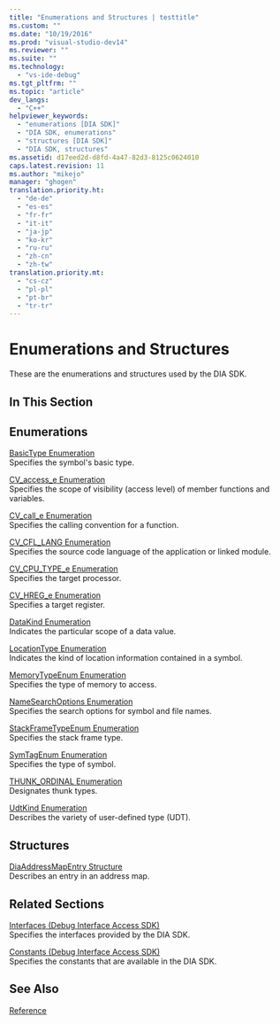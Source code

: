```yaml
---
title: "Enumerations and Structures | testtitle"
ms.custom: ""
ms.date: "10/19/2016"
ms.prod: "visual-studio-dev14"
ms.reviewer: ""
ms.suite: ""
ms.technology: 
  - "vs-ide-debug"
ms.tgt_pltfrm: ""
ms.topic: "article"
dev_langs: 
  - "C++"
helpviewer_keywords: 
  - "enumerations [DIA SDK]"
  - "DIA SDK, enumerations"
  - "structures [DIA SDK]"
  - "DIA SDK, structures"
ms.assetid: d17eed2d-d8fd-4a47-82d3-8125c0624010
caps.latest.revision: 11
ms.author: "mikejo"
manager: "ghogen"
translation.priority.ht: 
  - "de-de"
  - "es-es"
  - "fr-fr"
  - "it-it"
  - "ja-jp"
  - "ko-kr"
  - "ru-ru"
  - "zh-cn"
  - "zh-tw"
translation.priority.mt: 
  - "cs-cz"
  - "pl-pl"
  - "pt-br"
  - "tr-tr"
---
```

# Enumerations and Structures
These are the enumerations and structures used by the DIA SDK.  
  
## In This Section  
  
## Enumerations  
 [BasicType Enumeration](../debug-interface-access/basictype.md)  
 Specifies the symbol's basic type.  
  
 [CV_access_e Enumeration](../debug-interface-access/cv_access_e.md)  
 Specifies the scope of visibility (access level) of member functions and variables.  
  
 [CV_call_e Enumeration](../debug-interface-access/cv_call_e.md)  
 Specifies the calling convention for a function.  
  
 [CV_CFL_LANG Enumeration](../debug-interface-access/cv_cfl_lang.md)  
 Specifies the source code language of the application or linked module.  
  
 [CV_CPU_TYPE_e Enumeration](../debug-interface-access/cv_cpu_type_e.md)  
 Specifies the target processor.  
  
 [CV_HREG_e Enumeration](../debug-interface-access/cv_hreg_e.md)  
 Specifies a target register.  
  
 [DataKind Enumeration](../debug-interface-access/datakind.md)  
 Indicates the particular scope of a data value.  
  
 [LocationType Enumeration](../debug-interface-access/locationtype.md)  
 Indicates the kind of location information contained in a symbol.  
  
 [MemoryTypeEnum Enumeration](../debug-interface-access/memorytypeenum.md)  
 Specifies the type of memory to access.  
  
 [NameSearchOptions Enumeration](../debug-interface-access/namesearchoptions.md)  
 Specifies the search options for symbol and file names.  
  
 [StackFrameTypeEnum Enumeration](../debug-interface-access/stackframetypeenum.md)  
 Specifies the stack frame type.  
  
 [SymTagEnum Enumeration](../debug-interface-access/symtagenum.md)  
 Specifies the type of symbol.  
  
 [THUNK_ORDINAL Enumeration](../debug-interface-access/thunk_ordinal.md)  
 Designates thunk types.  
  
 [UdtKind Enumeration](../debug-interface-access/udtkind.md)  
 Describes the variety of user-defined type (UDT).  
  
## Structures  
 [DiaAddressMapEntry Structure](../debug-interface-access/diaaddressmapentry.md)  
 Describes an entry in an address map.  
  
## Related Sections  
 [Interfaces (Debug Interface Access SDK)](../debug-interface-access/interfaces--debug-interface-access-sdk-.md)  
 Specifies the interfaces provided by the DIA SDK.  
  
 [Constants (Debug Interface Access SDK)](../debug-interface-access/constants--debug-interface-access-sdk-.md)  
 Specifies the constants that are available in the DIA SDK.  
  
## See Also  
 [Reference](../debug-interface-access/debug-interface-access-sdk-reference.md)